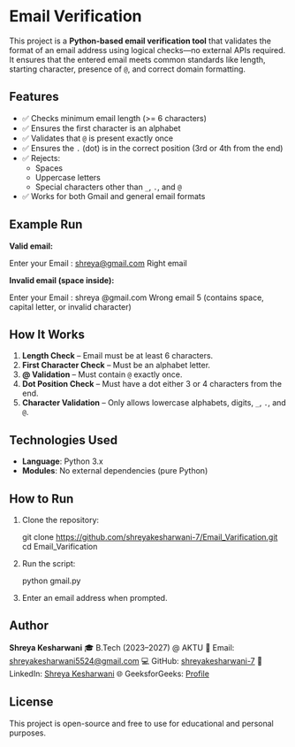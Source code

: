 
# Email Verification 

This project is a **Python-based email verification tool** that validates the format of an email address using logical checks—no external APIs required.  
It ensures that the entered email meets common standards like length, starting character, presence of `@`, and correct domain formatting.

## Features

- ✅ Checks minimum email length (>= 6 characters)
- ✅ Ensures the first character is an alphabet
- ✅ Validates that `@` is present exactly once
- ✅ Ensures the `.` (dot) is in the correct position (3rd or 4th from the end)
- ✅ Rejects:
  - Spaces
  - Uppercase letters
  - Special characters other than `_`, `.`, and `@`
- ✅ Works for both Gmail and general email formats


## Example Run

**Valid email:**

Enter your Email : [shreya@gmail.com](mailto:shreya@gmail.com)
Right email

**Invalid email (space inside):**

Enter your Email : shreya @gmail.com
Wrong email 5 (contains space, capital letter, or invalid character)

## How It Works

1. **Length Check** – Email must be at least 6 characters.
2. **First Character Check** – Must be an alphabet letter.
3. **@ Validation** – Must contain `@` exactly once.
4. **Dot Position Check** – Must have a dot either 3 or 4 characters from the end.
5. **Character Validation** – Only allows lowercase alphabets, digits, `_`, `.`, and `@`.

## Technologies Used

* **Language**: Python 3.x
* **Modules**: No external dependencies (pure Python)

## How to Run

1. Clone the repository:

   git clone https://github.com/shreyakesharwani-7/Email_Varification.git
   cd Email_Varification

2. Run the script:

   python gmail.py
   
3. Enter an email address when prompted.

## Author

**Shreya Kesharwani**
🎓 B.Tech (2023–2027) @ AKTU
📧 Email: [shreyakesharwani5524@gmail.com](mailto:shreyakesharwani5524@gmail.com)
💻 GitHub: [shreyakesharwani-7](https://github.com/shreyakesharwani-7)
💼 LinkedIn: [Shreya Kesharwani](https://www.linkedin.com/in/shreyakesharwani70/)
🌐 GeeksforGeeks: [Profile](https://www.geeksforgeeks.org/user/shreyakesharwani/)

## License

This project is open-source and free to use for educational and personal purposes.
